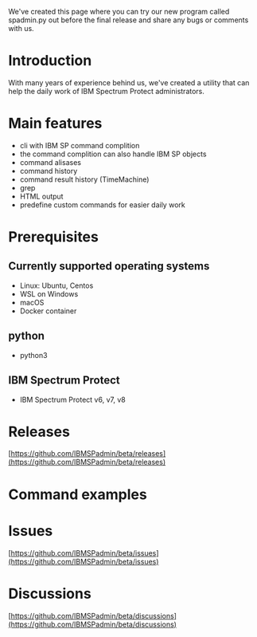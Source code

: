 We've created this page where you can try our new program called spadmin.py out before the final release and share any bugs or comments with us.

# Introduction

With many years of experience behind us, we've created a utility that can help the daily work of IBM Spectrum Protect administrators. 

# Main features

- cli with IBM SP command complition
- the command complition can also handle IBM SP objects
- command alisases
- command history
- command result history (TimeMachine)
- grep
- HTML output
- predefine custom commands for easier daily work 

# Prerequisites

## Currently supported operating systems

- Linux: Ubuntu, Centos
- WSL on Windows
- macOS
- Docker container

## python

- python3 

## IBM Spectrum Protect

- IBM Spectrum Protect v6, v7, v8

# Releases

[https://github.com/IBMSPadmin/beta/releases](https://github.com/IBMSPadmin/beta/releases)

# Command examples

# Issues

[https://github.com/IBMSPadmin/beta/issues](https://github.com/IBMSPadmin/beta/issues)

# Discussions

[https://github.com/IBMSPadmin/beta/discussions](https://github.com/IBMSPadmin/beta/discussions)
